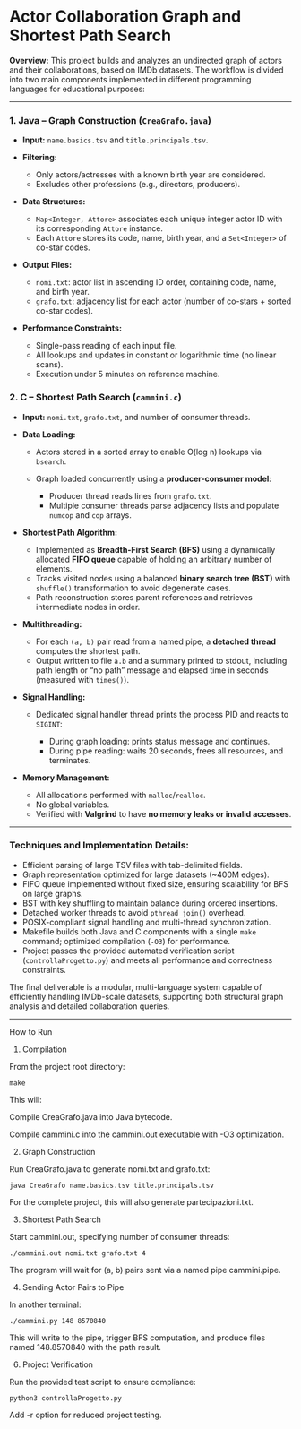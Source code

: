 # Actor Collaboration Graph and Shortest Path Search

**Overview:**
This project builds and analyzes an undirected graph of actors and their collaborations, based on IMDb datasets. The workflow is divided into two main components implemented in different programming languages for educational purposes:

---

### **1. Java – Graph Construction (`CreaGrafo.java`)**

* **Input:** `name.basics.tsv` and `title.principals.tsv`.
* **Filtering:**

  * Only actors/actresses with a known birth year are considered.
  * Excludes other professions (e.g., directors, producers).
* **Data Structures:**

  * `Map<Integer, Attore>` associates each unique integer actor ID with its corresponding `Attore` instance.
  * Each `Attore` stores its code, name, birth year, and a `Set<Integer>` of co-star codes.
* **Output Files:**

  * `nomi.txt`: actor list in ascending ID order, containing code, name, and birth year.
  * `grafo.txt`: adjacency list for each actor (number of co-stars + sorted co-star codes).
* **Performance Constraints:**

  * Single-pass reading of each input file.
  * All lookups and updates in constant or logarithmic time (no linear scans).
  * Execution under 5 minutes on reference machine.

### **2. C – Shortest Path Search (`cammini.c`)**

* **Input:** `nomi.txt`, `grafo.txt`, and number of consumer threads.
* **Data Loading:**

  * Actors stored in a sorted array to enable O(log n) lookups via `bsearch`.
  * Graph loaded concurrently using a **producer-consumer model**:

    * Producer thread reads lines from `grafo.txt`.
    * Multiple consumer threads parse adjacency lists and populate `numcop` and `cop` arrays.
* **Shortest Path Algorithm:**

  * Implemented as **Breadth-First Search (BFS)** using a dynamically allocated **FIFO queue** capable of holding an arbitrary number of elements.
  * Tracks visited nodes using a balanced **binary search tree (BST)** with `shuffle()` transformation to avoid degenerate cases.
  * Path reconstruction stores parent references and retrieves intermediate nodes in order.
* **Multithreading:**

  * For each `(a, b)` pair read from a named pipe, a **detached thread** computes the shortest path.
  * Output written to file `a.b` and a summary printed to stdout, including path length or “no path” message and elapsed time in seconds (measured with `times()`).
* **Signal Handling:**

  * Dedicated signal handler thread prints the process PID and reacts to `SIGINT`:

    * During graph loading: prints status message and continues.
    * During pipe reading: waits 20 seconds, frees all resources, and terminates.
* **Memory Management:**

  * All allocations performed with `malloc`/`realloc`.
  * No global variables.
  * Verified with **Valgrind** to have **no memory leaks or invalid accesses**.

---    

### **Techniques and Implementation Details:**

* Efficient parsing of large TSV files with tab-delimited fields.
* Graph representation optimized for large datasets (\~400M edges).
* FIFO queue implemented without fixed size, ensuring scalability for BFS on large graphs.
* BST with key shuffling to maintain balance during ordered insertions.
* Detached worker threads to avoid `pthread_join()` overhead.
* POSIX-compliant signal handling and multi-thread synchronization.
* Makefile builds both Java and C components with a single `make` command; optimized compilation (`-O3`) for performance.
* Project passes the provided automated verification script (`controllaProgetto.py`) and meets all performance and correctness constraints.

The final deliverable is a modular, multi-language system capable of efficiently handling IMDb-scale datasets, supporting both structural graph analysis and detailed collaboration queries.

---
How to Run
1. Compilation

From the project root directory:

```make```


This will:

Compile CreaGrafo.java into Java bytecode.

Compile cammini.c into the cammini.out executable with -O3 optimization.

2. Graph Construction

Run CreaGrafo.java to generate nomi.txt and grafo.txt:

```java CreaGrafo name.basics.tsv title.principals.tsv```


For the complete project, this will also generate partecipazioni.txt.

3. Shortest Path Search

Start cammini.out, specifying number of consumer threads:

```./cammini.out nomi.txt grafo.txt 4```


The program will wait for (a, b) pairs sent via a named pipe cammini.pipe.

4. Sending Actor Pairs to Pipe

In another terminal:

```./cammini.py 148 8570840```


This will write to the pipe, trigger BFS computation, and produce files named 148.8570840 with the path result.


6. Project Verification

Run the provided test script to ensure compliance:

```python3 controllaProgetto.py```


Add -r option for reduced project testing.

